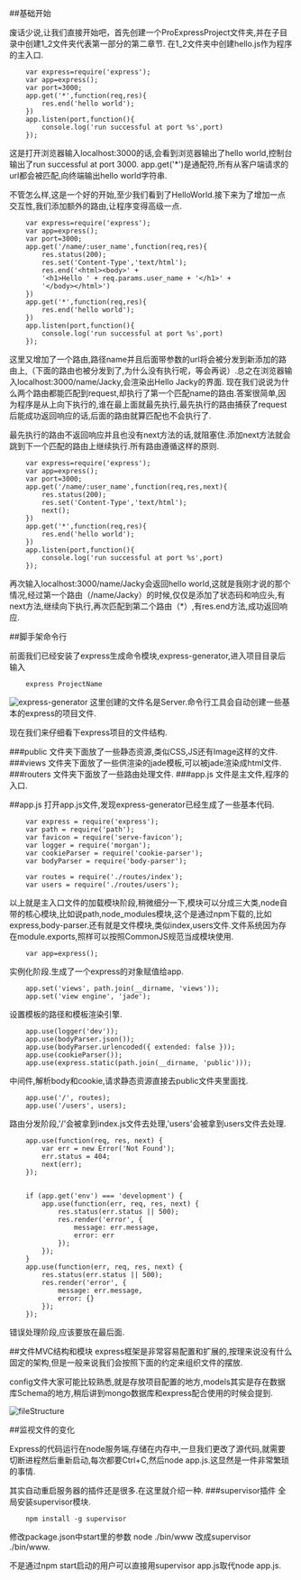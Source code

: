 ##基础开始

废话少说,让我们直接开始吧，首先创建一个ProExpressProject文件夹,并在子目录中创建1_2文件夹代表第一部分的第二章节.
在1_2文件夹中创建hello.js作为程序的主入口.

		var express=require('express');  
		var app=express();  
		var port=3000;  
		app.get('*',function(req,res){
			res.end('hello world');  
		})  
		app.listen(port,function(){
			console.log('run successful at port %s',port)  
		});  

这是打开浏览器输入localhost:3000的话,会看到浏览器输出了hello world,控制台输出了run successful at port 3000.
app.get('*')是通配符,所有从客户端请求的url都会被匹配,向终端输出hello world字符串.

不管怎么样,这是一个好的开始,至少我们看到了HelloWorld.接下来为了增加一点交互性,我们添加额外的路由,让程序变得高级一点.

		var express=require('express');  
		var app=express();  
		var port=3000;  
		app.get('/name/:user_name',function(req,res){
			res.status(200);
			res.set('Content-Type','text/html');
			res.end('<html><body>' +
			'<h1>Hello ' + req.params.user_name + '</h1>' +
			'</body></html>')
		})
		app.get('*',function(req,res){
			res.end('hello world');  
		})  
		app.listen(port,function(){
			console.log('run successful at port %s',port)  
		});  

这里又增加了一个路由,路径name并且后面带参数的url将会被分发到新添加的路由上,（下面的路由也被分发到了,为什么没有执行呢，等会再说）.总之在浏览器输入localhost:3000/name/Jacky,会渲染出Hello Jacky的界面.
现在我们说说为什么两个路由都能匹配到request,却执行了第一个匹配name的路由.答案很简单,因为程序是从上向下执行的,谁在最上面就最先执行,最先执行的路由捕获了request后能成功返回响应的话,后面的路由就算匹配也不会执行了.

最先执行的路由不返回响应并且也没有next方法的话,就阻塞住.添加next方法就会跳到下一个匹配的路由上继续执行.所有路由遵循这样的原则.

		var express=require('express');  
		var app=express();  
		var port=3000;  
		app.get('/name/:user_name',function(req,res,next){
			res.status(200);
			res.set('Content-Type','text/html');
			next();
		})
		app.get('*',function(req,res){
			res.end('hello world');  
		})  
		app.listen(port,function(){
			console.log('run successful at port %s',port)  
		});   

再次输入localhost:3000/name/Jacky会返回hello world,这就是我刚才说的那个情况,经过第一个路由（/name/Jacky）的时候,仅仅是添加了状态码和响应头,有next方法,继续向下执行,再次匹配到第二个路由（*）,有res.end方法,成功返回响应.

##脚手架命令行

前面我们已经安装了express生成命令模块,express-generator,进入项目目录后输入

		express ProjectName  

![express-generator](http://b.hiphotos.baidu.com/image/pic/item/a08b87d6277f9e2fb63f775f1830e924b899f35b.jpg)
这里创建的文件名是Server.命令行工具会自动创建一些基本的express的项目文件.

现在我们来仔细看下express项目的文件结构.

###public
文件夹下面放了一些静态资源,类似CSS,JS还有Image这样的文件.
###views
文件夹下面放了一些供渲染的jade模板,可以被jade渲染成html文件.
###routers
文件夹下面放了一些路由处理文件.
###app.js
文件是主文件,程序的入口.

##app.js
打开app.js文件,发现express-generator已经生成了一些基本代码.

		var express = require('express');
		var path = require('path');
		var favicon = require('serve-favicon');
		var logger = require('morgan');
		var cookieParser = require('cookie-parser');
		var bodyParser = require('body-parser');

		var routes = require('./routes/index');
		var users = require('./routes/users');	

以上就是主入口文件的加载模块阶段,稍微细分一下,模块可以分成三大类,node自带的核心模块,比如说path,node_modules模块,这个是通过npm下载的,比如express,body-parser.还有就是文件模块,类似index,users文件.文件系统因为存在module.exports,照样可以按照CommonJS规范当成模块使用.	

		var app=express();  
实例化阶段.生成了一个express的对象赋值给app.

		app.set('views', path.join(__dirname, 'views'));  
		app.set('view engine', 'jade');  
设置模板的路径和模板渲染引擎.

		app.use(logger('dev'));
		app.use(bodyParser.json());
		app.use(bodyParser.urlencoded({ extended: false }));
		app.use(cookieParser());
		app.use(express.static(path.join(__dirname, 'public')));  

中间件,解析body和cookie,请求静态资源直接去public文件夹里面找.

		app.use('/', routes);
		app.use('/users', users);  

路由分发阶段,'/'会被拿到index.js文件去处理,'users'会被拿到users文件去处理.

		app.use(function(req, res, next) {
			var err = new Error('Not Found');
			err.status = 404;
			next(err);
		});


		if (app.get('env') === 'development') {
			app.use(function(err, req, res, next) {		
				res.status(err.status || 500);
				res.render('error', {
					message: err.message,
					error: err
				});
			});
		}
		app.use(function(err, req, res, next) {
			res.status(err.status || 500);
			res.render('error', {
				message: err.message,
				error: {}
			});
		});


错误处理阶段,应该要放在最后面.


##文件MVC结构和模块
express框架是非常容易配置和扩展的,按理来说没有什么固定的架构,但是一般来说我们会按照下面的约定来组织文件的摆放.

config文件大家可能比较熟悉,就是存放项目配置的地方,models其实是存在数据库Schema的地方,稍后讲到mongo数据库和express配合使用的时候会提到.

![fileStructure](http://d.hiphotos.baidu.com/image/pic/item/a6efce1b9d16fdfabccd86b9b38f8c5495ee7bc7.jpg)

##监视文件的变化

Express的代码运行在node服务端,存储在内存中,一旦我们更改了源代码,就需要切断进程然后重新启动,每次都要Ctrl+C,然后node app.js.这显然是一件非常繁琐的事情.

其实自动重启服务器的插件还是很多.在这里就介绍一种.
###supervisor插件
全局安装supervisor模块.

		npm install -g supervisor  
修改package.json中start里的参数
node ./bin/www 改成supervisor ./bin/www.

不是通过npm start启动的用户可以直接用supervisor app.js取代node app.js.